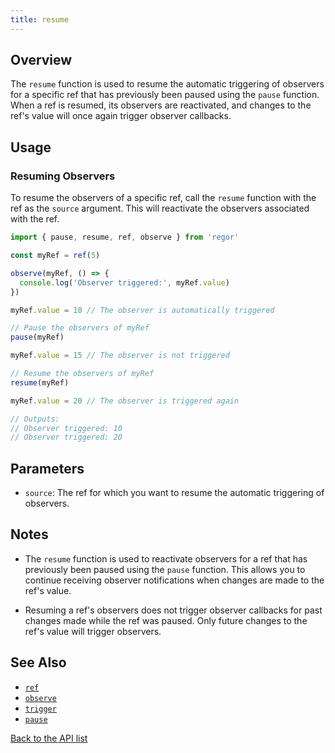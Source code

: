 ```yaml
---
title: resume
---
```



## Overview

The `resume` function is used to resume the automatic triggering of observers for a specific ref that has previously been paused using the `pause` function. When a ref is resumed, its observers are reactivated, and changes to the ref's value will once again trigger observer callbacks.

## Usage

### Resuming Observers

To resume the observers of a specific ref, call the `resume` function with the ref as the `source` argument. This will reactivate the observers associated with the ref.

```ts
import { pause, resume, ref, observe } from 'regor'

const myRef = ref(5)

observe(myRef, () => {
  console.log('Observer triggered:', myRef.value)
})

myRef.value = 10 // The observer is automatically triggered

// Pause the observers of myRef
pause(myRef)

myRef.value = 15 // The observer is not triggered

// Resume the observers of myRef
resume(myRef)

myRef.value = 20 // The observer is triggered again

// Outputs:
// Observer triggered: 10
// Observer triggered: 20
```

## Parameters

- `source`: The ref for which you want to resume the automatic triggering of observers.

## Notes

- The `resume` function is used to reactivate observers for a ref that has previously been paused using the `pause` function. This allows you to continue receiving observer notifications when changes are made to the ref's value.

- Resuming a ref's observers does not trigger observer callbacks for past changes made while the ref was paused. Only future changes to the ref's value will trigger observers.

## See Also

- [`ref`](/api/ref)
- [`observe`](/api/observe)
- [`trigger`](/api/trigger)
- [`pause`](/api/pause)

[Back to the API list](/api/regor-api)
